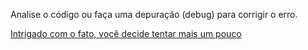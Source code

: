 Analise o código ou faça uma depuração (debug) para corrigir o erro.

[Intrigado com o fato, você decide tentar mais um pouco](pentefino/pentefino.md)